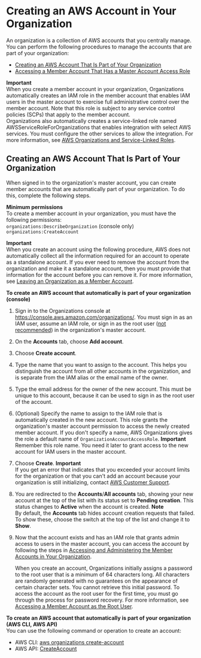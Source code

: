 # Creating an AWS Account in Your Organization<a name="orgs_manage_accounts_create"></a>

An organization is a collection of AWS accounts that you centrally manage\. You can perform the following procedures to manage the accounts that are part of your organization:
+ [Creating an AWS Account That Is Part of Your Organization](#orgs_manage_accounts_create-new)
+ [Accessing a Member Account That Has a Master Account Access Role](orgs_manage_accounts_access.md#orgs_manage_accounts_access-cross-account-role)

**Important**  
When you create a member account in your organization, Organizations automatically creates an IAM role in the member account that enables IAM users in the master account to exercise full administrative control over the member account\. Note that this role is subject to any service control policies \(SCPs\) that apply to the member account\.  
Organizations also automatically creates a service\-linked role named AWSServiceRoleForOrganizations that enables integration with select AWS services\. You must configure the other services to allow the integration\. For more information, see [AWS Organizations and Service\-Linked Roles](orgs_integrate_services.md#orgs_integrate_services-using_slrs)\.

## Creating an AWS Account That Is Part of Your Organization<a name="orgs_manage_accounts_create-new"></a>

When signed in to the organization's master account, you can create member accounts that are automatically part of your organization\. To do this, complete the following steps\.

**Minimum permissions**  
To create a member account in your organization, you must have the following permissions:  
`organizations:DescribeOrganization` \(console only\)
`organizations:CreateAccount` 

**Important**  
When you create an account using the following procedure, AWS does not automatically collect all the information required for an account to operate as a standalone account\. If you ever need to remove the account from the organization and make it a standalone account, then you must provide that information for the account before you can remove it\. For more information, see [Leaving an Organization as a Member Account](orgs_manage_accounts_remove.md#orgs_manage_accounts_leave-as-member)\.

**To create an AWS account that automatically is part of your organization \(console\)**

1. Sign in to the Organizations console at [https://console\.aws\.amazon\.com/organizations/](https://console.aws.amazon.com/organizations/)\. You must sign in as an IAM user, assume an IAM role, or sign in as the root user \([not recommended](http://docs.aws.amazon.com/IAM/latest/UserGuide/best-practices.html#lock-away-credentials)\) in the organization's master account\.

1. On the **Accounts** tab, choose **Add account**\.

1. Choose **Create account**\.

1. Type the name that you want to assign to the account\. This helps you distinguish the account from all other accounts in the organization, and is separate from the IAM alias or the email name of the owner\.

1. Type the email address for the owner of the new account\. This must be unique to this account, because it can be used to sign in as the root user of the account\.

1. \(Optional\) Specify the name to assign to the IAM role that is automatically created in the new account\. This role grants the organization's master account permission to access the newly created member account\. If you don't specify a name, AWS Organizations gives the role a default name of `OrganizationAccountAccessRole`\. 
**Important**  
Remember this role name\. You need it later to grant access to the new account for IAM users in the master account\.

1. Choose **Create**\.
**Important**  
If you get an error that indicates that you exceeded your account limits for the organization or that you can't add an account because your organization is still initializing, contact [AWS Customer Support](https://console.aws.amazon.com/support/home#/)\.

1. You are redirected to the **Accounts**/**All accounts** tab, showing your new account at the top of the list with its status set to **Pending creation**\. This status changes to **Active** when the account is created\. 
**Note**  
By default, the **Accounts** tab hides account creation requests that failed\. To show these, choose the switch at the top of the list and change it to **Show**\.

1. Now that the account exists and has an IAM role that grants admin access to users in the master account, you can access the account by following the steps in [Accessing and Administering the Member Accounts in Your Organization](orgs_manage_accounts_access.md)\.

   When you create an account, Organizations initially assigns a password to the root user that is a minimum of 64 characters long\. All characters are randomly generated with no guarantees on the appearance of certain character sets\. You cannot retrieve this initial password\. To access the account as the root user for the first time, you must go through the process for password recovery\. For more information, see [Accessing a Member Account as the Root User](orgs_manage_accounts_access.md#orgs_manage_accounts_access-as-root)\.

**To create an AWS account that automatically is part of your organization \(AWS CLI, AWS API\)**  
You can use the following command or operation to create an account:
+ AWS CLI: [aws organizations create\-account](http://docs.aws.amazon.com/cli/latest/reference/organizations/create-account.html)
+ AWS API: [CreateAccount](http://docs.aws.amazon.com/organizations/latest/APIReference/API_CreateAccount.html)